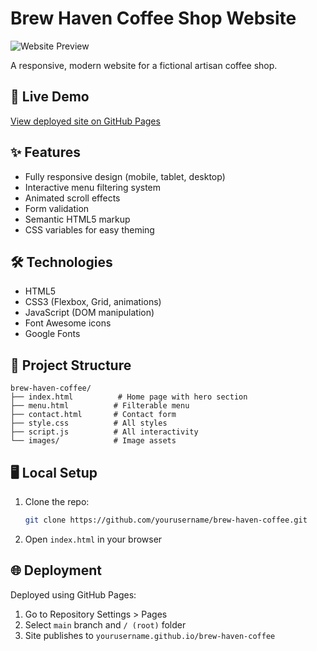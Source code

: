# Brew Haven Coffee Shop Website

![Website Preview](https://i.imgur.com/Jf5qN0a.png)

A responsive, modern website for a fictional artisan coffee shop.

## 🚀 Live Demo
[View deployed site on GitHub Pages](https://yourusername.github.io/brew-haven-coffee/)

## ✨ Features
- Fully responsive design (mobile, tablet, desktop)
- Interactive menu filtering system
- Animated scroll effects
- Form validation
- Semantic HTML5 markup
- CSS variables for easy theming

## 🛠️ Technologies
- HTML5
- CSS3 (Flexbox, Grid, animations)
- JavaScript (DOM manipulation)
- Font Awesome icons
- Google Fonts

## 📂 Project Structure
```
brew-haven-coffee/
├── index.html          # Home page with hero section
├── menu.html          # Filterable menu
├── contact.html       # Contact form
├── style.css          # All styles
├── script.js          # All interactivity
└── images/            # Image assets
```

## 🖥️ Local Setup
1. Clone the repo:
   ```bash
   git clone https://github.com/yourusername/brew-haven-coffee.git
   ```
2. Open `index.html` in your browser

## 🌐 Deployment
Deployed using GitHub Pages:
1. Go to Repository Settings > Pages
2. Select `main` branch and `/ (root)` folder
3. Site publishes to `yourusername.github.io/brew-haven-coffee`
